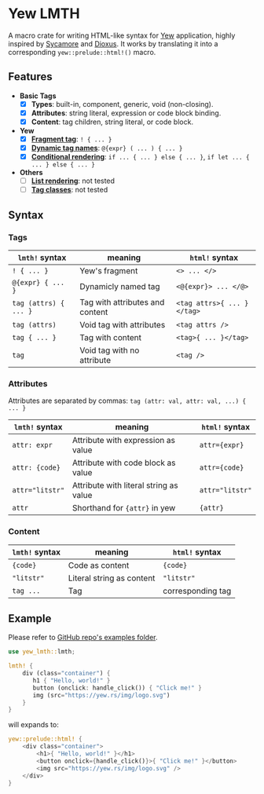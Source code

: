 # Yew LMTH

A macro crate for writing HTML-like syntax for [Yew](https://yew.rs/) application, highly inspired by [Sycamore](https://sycamore-rs.netlify.app) and [Dioxus](https://dioxuslabs.com/). It works by translating it into a corresponding `yew::prelude::html!()` macro.

## Features

- **Basic Tags**
  - [x] **Types**: built-in, component, generic, void (non-closing).
  - [x] **Attributes**: string literal, expression or code block binding.
  - [x] **Content**: tag children, string literal, or code block.
- **Yew**
  - [x] **[Fragment tag](https://yew.rs/docs/concepts/html/fragments)**: `! { ... }`
  - [x] **[Dynamic tag names](https://yew.rs/docs/concepts/html/elements#dynamic-tag-names)**: `@{expr} ( ... ) { ... }`
  - [x] **[Conditional rendering](https://yew.rs/docs/concepts/html/conditional-rendering)**: `if ... { ... } else { ... }`, `if let ... { ... } else { ... }`
- **Others**
  - [ ] **[List rendering](https://yew.rs/docs/concepts/html/lists)**: not tested
  - [ ] **[Tag classes](https://yew.rs/docs/concepts/html/classes)**: not tested

## Syntax

### Tags

| `lmth!` syntax        | meaning                         | `html!` syntax             |
| --------------------- | ------------------------------- | -------------------------- |
| `! { ... }`           | Yew's fragment                  | `<> ... </>`               |
| `@{expr} { ... }`     | Dynamicly named tag             | `<@{expr}> ... </@>`       |
| `tag (attrs) { ... }` | Tag with attributes and content | `<tag attrs>{ ... }</tag>` |
| `tag (attrs)`         | Void tag with attributes        | `<tag attrs />`            |
| `tag { ... }`         | Tag with content                | `<tag>{ ... }</tag>`       |
| `tag`                 | Void tag with no attribute      | `<tag />`                  |

### Attributes

Attributes are separated by commas: `tag (attr: val, attr: val, ...) { ... }`

| `lmth!` syntax  | meaning                                | `html!` syntax |
| --------------- | -------------------------------------- | -------------- |
| `attr: expr`    | Attribute with expression as value     | `attr={expr}`  |
| `attr: {code}`  | Attribute with code block as value     | `attr={code}`  |
| `attr="litstr"` | Attribute with literal string as value | `attr="litstr"`|
| `attr`          | Shorthand for `{attr}` in yew          | `{attr}`       |

### Content

| `lmth!` syntax  | meaning                   | `html!` syntax    |
| --------------- | ------------------------- | ----------------- |
| `{code}`        | Code as content           | `{code}`          |
| `"litstr"`      | Literal string as content | `"litstr"`        |
| `tag ...`       | Tag                       | corresponding tag |

## Example

Please refer to [GitHub repo's examples folder](https://github.com/Saplyn/yew-lmth/tree/main/examples).

```rust
use yew_lmth::lmth;

lmth! {
    div (class="container") {
       h1 { "Hello, world!" }
       button (onclick: handle_click()) { "Click me!" }
       img (src="https://yew.rs/img/logo.svg")
    }
}
```

will expands to:

```rust
yew::prelude::html! {
    <div class="container">
        <h1>{ "Hello, world!" }</h1>
        <button onclick={handle_click()}>{ "Click me!" }</button>
        <img src="https://yew.rs/img/logo.svg" />
    </div>
}
```
